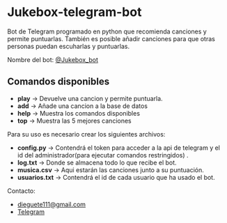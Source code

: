 # Jukebox-telegram-bot

Bot de Telegram programado en python que recomienda canciones y permite puntuarlas. También es posible añadir canciones para que otras personas puedan escuharlas y puntuarlas.

Nombre del bot: [@Jukebox_bot](https://telegram.me/jukebox_bot)

## Comandos disponibles

- **play** -> Devuelve una cancion y permite puntuarla.
- **add** -> Añade una cancion a la base de datos
- **help** -> Muestra los comandos disponibles
- **top** -> Muestra las 5 mejores canciones

Para su uso es necesario crear los siguientes archivos:
- **config.py** -> Contendrá el token para acceder a la api de telegram y el id del administrador(para ejecutar comandos restringidos) .
- **log.txt** -> Donde se almacena todo lo que recibe el bot.
- **musica.csv** -> Aqui estarán las canciones junto a su puntuación.
- **usuarios.txt** -> Contendrá el id de cada usuario que ha usado el bot.

Contacto:

- dieguete111@gmail.com
- [Telegram](http://telegram.me/lIlllIIIlIlIIl)

